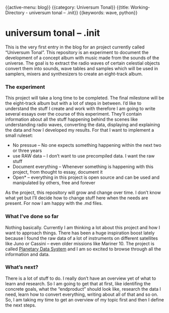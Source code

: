 {{active-menu: blog}}
{{category: Universum Tonal}}
{{title: Working-Directory - universum tonal – .init}}
{{keywords: wave, python}}

# universum tonal – .init

This is the very first entry in the blog for an project currently called “Universum Tonal”. This repository is an experiment to document the development of a concept album with music made from the sounds of the universe. The goal is to extract the radio waves of certain celestial objects convert them into sounds, wave tables and samples which will be used in samplers, mixers and synthesizers to create an eight-track album.

### The experiment

This project will take a long time to be completed. The final milestone will be the eight-track album but with a lot of steps in between. I’d like to understand the stuff I create and work with therefore I am going to write several essays over the course of this experiment. They’ll contain information about all the stuff happening behind the scenes like understanding radio waves, converting the data, displaying and explaining the data and how I developed my results. For that I want to implement a small ruleset:

*   No pressue – No one expects something happening within the next two or three years
*   use RAW data – I don’t want to use precompiled data. I want the raw stuff
*   Document everything – Whenever something is happening with this project, from thought to essay, document it
*   Open\* – everything in this project is open source and can be used and manipulated by others, free and forever

As the project, this repository will grow and change over time. I don’t know what yet but I’ll decide how to change stuff here when the needs are present. For now I am happy with the .md files.

### What I’ve done so far

Nothing basically. Currently I am thinking a lot about this project and how I want to approach things. There has been a huge inspiration boost lately because I found the raw data of a lot of instruments on different satellites like Juno or Cassini – even older missions like Mariner 10. The project is called [Planetary Data System](https://pds-ppi.igpp.ucla.edu/index.jsp) and I am so excited to browse through all the information and data.

### What’s next?

There is a lot of stuff to do. I really don’t have an overview yet of what to learn and research. So I am going to get that at first, like identifing the concrete goals, what the “endproduct” should look like, research the data I need, learn how to convert everything, writing about all of that and so on. So, I am taking my time to get an overview of my topic first and then I define the next steps.